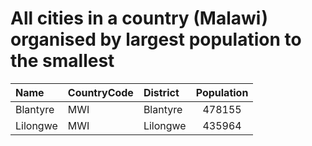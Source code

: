 # All cities in a country (Malawi) organised by largest population to the smallest

| Name | CountryCode | District | Population |
| :--- | :--- | :--- | :---: |
|Blantyre|MWI|Blantyre|478155|
|Lilongwe|MWI|Lilongwe|435964|
